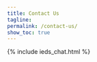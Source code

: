 ```yaml
---
title: Contact Us
tagline: 
permalink: /contact-us/
show_toc: true
---
```



{% include ieds_chat.html %}

